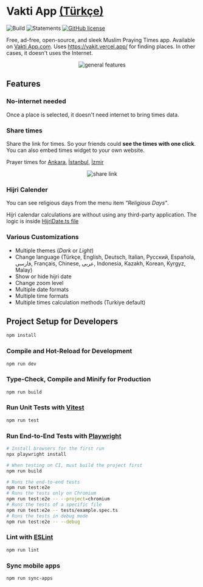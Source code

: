 # Vakti App [(Türkçe)](BENİOKU.md)

![Build](https://github.com/canbax/vaktiapp/actions/workflows/build-and-test.yml/badge.svg) ![Statements](https://img.shields.io/badge/statements-89.41%25-yellow.svg?style=flat) [![GitHub license](https://img.shields.io/badge/license-MIT-blue.svg)](https://github.com/canbax/vaktiapp/blob/main/LICENSE)

Free, ad-free, open-source, and sleek Muslim Praying Times app. Available on [Vakti App.com](https://vaktiapp.com). Uses https://vakit.vercel.app/ for finding places. In other cases, it doesn't uses the Internet.

<p align="center">
  <img src="doc/show-case.gif" title="general features"/>
</p>

## Features

### No-internet needed

Once a place is selected, it doesn't need internet to bring times data.

### Share times

Share the link for times. So your friends could **see the times with one click**. You can also embed times widget to your own website.

Prayer times for [Ankara](https://www.vaktiapp.com/share?city=311034&theme=light&isShowHijri=1&year=YYYY&month=MMMM&weekDay=DDDD&time=XX%3AYY%3AZZ&method=Turkey&madhab=shafi&zoom=1&language=tr), [İstanbul](https://www.vaktiapp.com/share?city=311922&theme=light&isShowHijri=1&year=YYYY&month=MMMM&weekDay=DDDD&time=XX%3AYY%3AZZ&method=Turkey&madhab=shafi&zoom=1&language=tr), [İzmir](https://www.vaktiapp.com/share?city=311955&theme=light&isShowHijri=1&year=YYYY&month=MMMM&weekDay=DDDD&time=XX%3AYY%3AZZ&method=Turkey&madhab=shafi&zoom=1&language=tr)

<p align="center">
  <img src="doc/share.gif" title="share link"/>
</p>

### Hijri Calender

You can see religious days from the menu item _"Religious Days"_.

Hijri calendar calculations are without using any third-party application. The logic is inside [HijriDate.ts file](https://github.com/canbax/vaktiapp/blob/master/src/util/HijriDate.ts)

### Various Customizations

- Multiple themes (_Dark_ or _Light_)
- Change language (Türkçe, English, Deutsch, Italian, Pусский, Española, فارسی, Français, Chinese, عربى, Indonesia, Kazakh, Korean, Kyrgyz, Malay)
- Show or hide hijri date
- Change zoom level
- Multiple date formats
- Multiple time formats
- Multiple times calculation methods (Turkiye default)

## Project Setup for Developers

```sh
npm install
```

### Compile and Hot-Reload for Development

```sh
npm run dev
```

### Type-Check, Compile and Minify for Production

```sh
npm run build
```

### Run Unit Tests with [Vitest](https://vitest.dev/)

```sh
npm run test
```

### Run End-to-End Tests with [Playwright](https://playwright.dev)

```sh
# Install browsers for the first run
npx playwright install

# When testing on CI, must build the project first
npm run build

# Runs the end-to-end tests
npm run test:e2e
# Runs the tests only on Chromium
npm run test:e2e -- --project=chromium
# Runs the tests of a specific file
npm run test:e2e -- tests/example.spec.ts
# Runs the tests in debug mode
npm run test:e2e -- --debug
```

### Lint with [ESLint](https://eslint.org/)

```sh
npm run lint
```

### Sync mobile apps

```sh
npm run sync-apps
```
